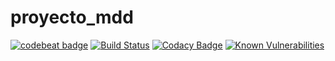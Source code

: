 # proyecto_mdd
[![codebeat badge](https://codebeat.co/badges/f3c7a218-3668-42a3-8a1d-217a0b80cee1)](https://codebeat.co/projects/github-com-dalvarez7484-proyecto_mdd-master)
[![Build Status](https://travis-ci.org/DALVAREZ7484/proyecto_mdd.svg?branch=master)](https://travis-ci.org/DALVAREZ7484/proyecto_mdd)
[![Codacy Badge](https://api.codacy.com/project/badge/Grade/d9b18c9a10df4d0f941497099be3a6ed)](https://www.codacy.com/app/daniel_alvarez_/proyecto_mdd?utm_source=github.com&amp;utm_medium=referral&amp;utm_content=DALVAREZ7484/proyecto_mdd&amp;utm_campaign=Badge_Grade)
[![Known Vulnerabilities](https://snyk.io/test/github/DALVAREZ7484/proyecto_mdd:requirements.txt/badge.svg?targetFile=requirements.txt)](https://snyk.io/test/github/DALVAREZ7484/proyecto_mdd:requirements.txt?targetFile=requirements.txt)

